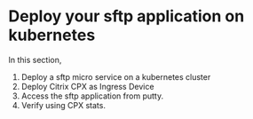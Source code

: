 # Deploy your sftp application on kubernetes
In this section,
1. Deploy a sftp micro service on a kubernetes cluster  
2. Deploy Citrix CPX as Ingress Device 
3. Access the sftp application from putty.
4. Verify using CPX stats.
